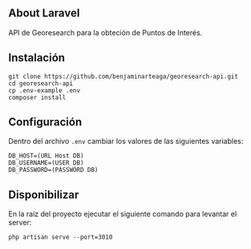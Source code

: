 ## About Laravel

API de Georesearch para la obteción de Puntos de Interés.

## Instalación

	git clone https://github.com/benjaminarteaga/georesearch-api.git
	cd georesearch-api
	cp .env-example .env
	composer install

## Configuración

Dentro del archivo `.env` cambiar los valores de las siguientes variables:

	DB_HOST=(URL Host DB)
	DB_USERNAME=(USER DB)
	DB_PASSWORD=(PASSWORD DB)

## Disponibilizar

En la raíz del proyecto ejecutar el siguiente comando para levantar el server:

	php artisan serve --port=3010